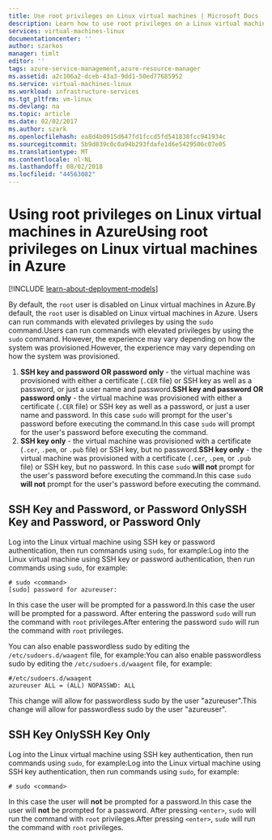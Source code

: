 ```yaml
---
title: Use root privileges on Linux virtual machines | Microsoft Docs
description: Learn how to use root privileges on a Linux virtual machine in Azure.
services: virtual-machines-linux
documentationcenter: ''
author: szarkos
manager: timlt
editor: ''
tags: azure-service-management,azure-resource-manager
ms.assetid: a2c106a2-dceb-43a3-9dd1-50ed77685952
ms.service: virtual-machines-linux
ms.workload: infrastructure-services
ms.tgt_pltfrm: vm-linux
ms.devlang: na
ms.topic: article
ms.date: 02/02/2017
ms.author: szark
ms.openlocfilehash: ea8d4b0915d647fd1fccd5fd541838fcc941934c
ms.sourcegitcommit: 5b9d839c0c0a94b293fdafe1d6e5429506c07e05
ms.translationtype: MT
ms.contentlocale: nl-NL
ms.lasthandoff: 08/02/2018
ms.locfileid: "44563082"
---
```

# <a name="using-root-privileges-on-linux-virtual-machines-in-azure"></a><span data-ttu-id="80c6c-103">Using root privileges on Linux virtual machines in Azure</span><span class="sxs-lookup"><span data-stu-id="80c6c-103">Using root privileges on Linux virtual machines in Azure</span></span>
[!INCLUDE [learn-about-deployment-models](../../../includes/learn-about-deployment-models-both-include.md)]

<span data-ttu-id="80c6c-104">By default, the `root` user is disabled on Linux virtual machines in Azure.</span><span class="sxs-lookup"><span data-stu-id="80c6c-104">By default, the `root` user is disabled on Linux virtual machines in Azure.</span></span> <span data-ttu-id="80c6c-105">Users can run commands with elevated privileges by using the `sudo` command.</span><span class="sxs-lookup"><span data-stu-id="80c6c-105">Users can run commands with elevated privileges by using the `sudo` command.</span></span> <span data-ttu-id="80c6c-106">However, the experience may vary depending on how the system was provisioned.</span><span class="sxs-lookup"><span data-stu-id="80c6c-106">However, the experience may vary depending on how the system was provisioned.</span></span>

1. <span data-ttu-id="80c6c-107">**SSH key and password OR password only** - the virtual machine was provisioned with either a certificate (`.CER` file) or SSH key as well as a password, or just a user name and password.</span><span class="sxs-lookup"><span data-stu-id="80c6c-107">**SSH key and password OR password only** - the virtual machine was provisioned with either a certificate (`.CER` file) or SSH key as well as a password, or just a user name and password.</span></span> <span data-ttu-id="80c6c-108">In this case `sudo` will prompt for the user's password before executing the command.</span><span class="sxs-lookup"><span data-stu-id="80c6c-108">In this case `sudo` will prompt for the user's password before executing the command.</span></span>
2. <span data-ttu-id="80c6c-109">**SSH key only** - the virtual machine was provisioned with a certificate (`.cer`, `.pem`, or `.pub` file) or SSH key, but no password.</span><span class="sxs-lookup"><span data-stu-id="80c6c-109">**SSH key only** - the virtual machine was provisioned with a certificate (`.cer`, `.pem`, or `.pub` file) or SSH key, but no password.</span></span>  <span data-ttu-id="80c6c-110">In this case `sudo` **will not** prompt for the user's password before executing the command.</span><span class="sxs-lookup"><span data-stu-id="80c6c-110">In this case `sudo` **will not** prompt for the user's password before executing the command.</span></span>

## <a name="ssh-key-and-password-or-password-only"></a><span data-ttu-id="80c6c-111">SSH Key and Password, or Password Only</span><span class="sxs-lookup"><span data-stu-id="80c6c-111">SSH Key and Password, or Password Only</span></span>
<span data-ttu-id="80c6c-112">Log into the Linux virtual machine using SSH key or password authentication, then run commands using `sudo`, for example:</span><span class="sxs-lookup"><span data-stu-id="80c6c-112">Log into the Linux virtual machine using SSH key or password authentication, then run commands using `sudo`, for example:</span></span>

    # sudo <command>
    [sudo] password for azureuser:

<span data-ttu-id="80c6c-113">In this case the user will be prompted for a password.</span><span class="sxs-lookup"><span data-stu-id="80c6c-113">In this case the user will be prompted for a password.</span></span> <span data-ttu-id="80c6c-114">After entering the password `sudo` will run the command with `root` privileges.</span><span class="sxs-lookup"><span data-stu-id="80c6c-114">After entering the password `sudo` will run the command with `root` privileges.</span></span>

<span data-ttu-id="80c6c-115">You can also enable passwordless sudo by editing the `/etc/sudoers.d/waagent` file, for example:</span><span class="sxs-lookup"><span data-stu-id="80c6c-115">You can also enable passwordless sudo by editing the `/etc/sudoers.d/waagent` file, for example:</span></span>

    #/etc/sudoers.d/waagent
    azureuser ALL = (ALL) NOPASSWD: ALL

<span data-ttu-id="80c6c-116">This change will allow for passwordless sudo by the user "azureuser".</span><span class="sxs-lookup"><span data-stu-id="80c6c-116">This change will allow for passwordless sudo by the user "azureuser".</span></span>

## <a name="ssh-key-only"></a><span data-ttu-id="80c6c-117">SSH Key Only</span><span class="sxs-lookup"><span data-stu-id="80c6c-117">SSH Key Only</span></span>
<span data-ttu-id="80c6c-118">Log into the Linux virtual machine using SSH key authentication, then run commands using `sudo`, for example:</span><span class="sxs-lookup"><span data-stu-id="80c6c-118">Log into the Linux virtual machine using SSH key authentication, then run commands using `sudo`, for example:</span></span>

    # sudo <command>

<span data-ttu-id="80c6c-119">In this case the user will **not** be prompted for a password.</span><span class="sxs-lookup"><span data-stu-id="80c6c-119">In this case the user will **not** be prompted for a password.</span></span> <span data-ttu-id="80c6c-120">After pressing `<enter>`, `sudo` will run the command with `root` privileges.</span><span class="sxs-lookup"><span data-stu-id="80c6c-120">After pressing `<enter>`, `sudo` will run the command with `root` privileges.</span></span>


